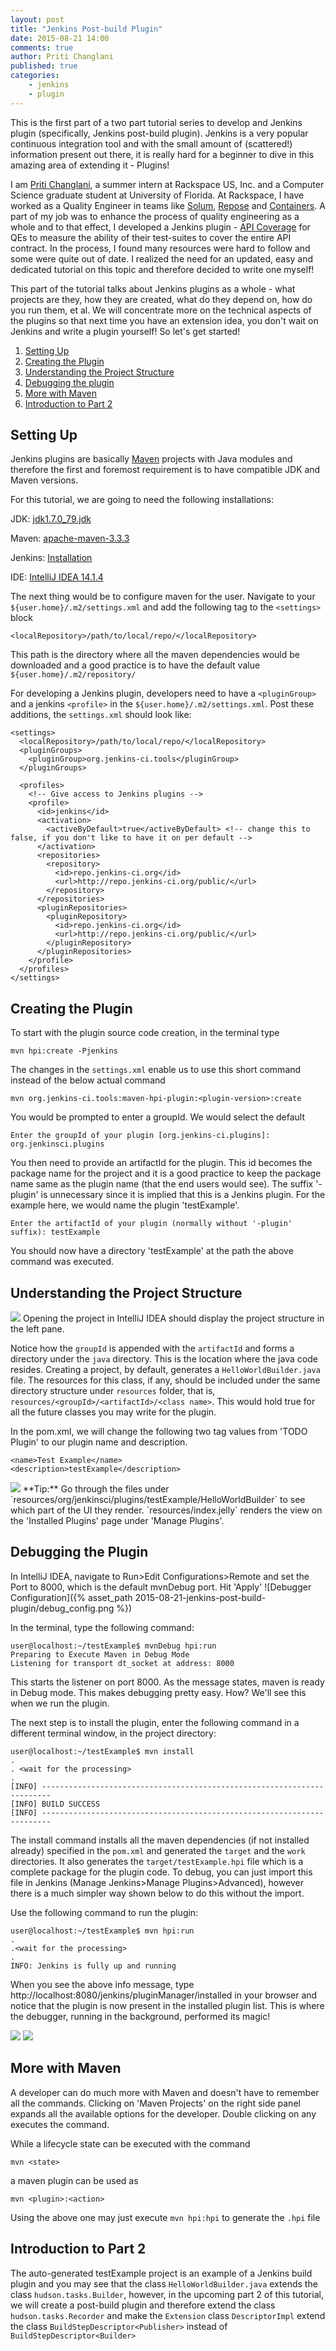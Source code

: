 ```yaml
---
layout: post
title: "Jenkins Post-build Plugin"
date: 2015-08-21 14:00
comments: true
author: Priti Changlani
published: true
categories:
    - jenkins
    - plugin
---
```

This is the first part of a two part tutorial series to develop and Jenkins plugin
(specifically, Jenkins post-build plugin). Jenkins is a very popular continuous
integration tool and with the small amount of (scattered!) information present
 out there, it is really hard for a beginner to dive in this amazing area of extending
 it - Plugins!

<!-- more -->

I am [Priti Changlani](https://www.linkedin.com/in/pritichanglani), a summer intern at
Rackspace US, Inc. and a Computer Science graduate student at
University of Florida. At Rackspace, I have worked as a Quality Engineer in teams like
[Solum](https://github.com/stackforge/solum), [Repose](https://github.com/rackerlabs/repose)
and [Containers](https://wiki.openstack.org/wiki/ContainersTeam). A part of my job was to enhance the process of quality engineering
as a
 whole and to that effect, I developed a Jenkins plugin - [API Coverage](https://github.com/rackerlabs/api-coverage) for QEs to
 measure the
 ability of their
 test-suites to cover the entire API contract. In the process, I found many resources were
 hard to follow and some were quite out of date. I
 realized the need for
 an updated, easy and dedicated tutorial on this topic and therefore decided to write one
 myself!

This part of the
tutorial talks about Jenkins plugins as a
whole - what projects are
they, how they are created, what do they depend on, how do you run them, et al. We will
 concentrate more on the technical aspects of the plugins so that next time you have an
  extension idea, you don't wait on Jenkins and write a plugin yourself! So
let's get started!

1. [Setting Up](#setting-up)
1. [Creating the Plugin](#creating-the-plugin)
1. [Understanding the Project Structure](#understanding-the-project-structure)
1. [Debugging the plugin](#debugging)
1. [More with Maven](#more-with-maven)
1. [Introduction to Part 2](#intro-to-part-2)

## <a name="setting-up"></a>Setting Up

Jenkins plugins are basically [Maven](https://maven.apache.org/) projects
with Java modules and therefore the first and foremost requirement is to
have compatible JDK and Maven versions.

For this tutorial, we are going to need the following installations:

JDK: [jdk1.7.0_79.jdk](http://www.oracle.com/technetwork/java/javase/downloads/jre7-downloads-1880261.html)

Maven: [apache-maven-3.3.3](https://maven.apache.org/download.cgi)

Jenkins: [Installation](https://wiki.jenkins-ci.org/display/JENKINS/Installing+Jenkins)

IDE: [IntelliJ IDEA 14.1.4](https://www.jetbrains.com/idea/download/)

The next thing would be to configure maven for the user. Navigate to your
`${user.home}/.m2/settings.xml` and add the following <localRepository> tag to
 the `<settings>` block

    <localRepository>/path/to/local/repo/</localRepository>

 This path is the directory where all the maven dependencies would be
 downloaded and a good practice is to have the default value `${user.home}/.m2/repository/`

For developing a Jenkins plugin, developers need to have a `<pluginGroup>` and a
jenkins `<profile>` in the `${user.home}/.m2/settings.xml`. Post these
additions, the `settings.xml` should look like:

    <settings>
      <localRepository>/path/to/local/repo/</localRepository>
      <pluginGroups>
        <pluginGroup>org.jenkins-ci.tools</pluginGroup>
      </pluginGroups>

      <profiles>
        <!-- Give access to Jenkins plugins -->
        <profile>
          <id>jenkins</id>
          <activation>
            <activeByDefault>true</activeByDefault> <!-- change this to false, if you don't like to have it on per default -->
          </activation>
          <repositories>
            <repository>
              <id>repo.jenkins-ci.org</id>
              <url>http://repo.jenkins-ci.org/public/</url>
            </repository>
          </repositories>
          <pluginRepositories>
            <pluginRepository>
              <id>repo.jenkins-ci.org</id>
              <url>http://repo.jenkins-ci.org/public/</url>
            </pluginRepository>
          </pluginRepositories>
        </profile>
      </profiles>
    </settings>


## <a name="creating-the-plugin"></a>Creating the Plugin

To start with the plugin source code creation, in the terminal type

    mvn hpi:create -Pjenkins

The changes in the `settings.xml` enable us to use this short command instead of the
below actual command

    mvn org.jenkins-ci.tools:maven-hpi-plugin:<plugin-version>:create

You would be prompted to enter a groupId. We would select the default

    Enter the groupId of your plugin [org.jenkins-ci.plugins]: org.jenkinsci.plugins

You then need to provide an artifactId for the plugin. This id becomes the
package name for the project and it is a good practice to keep the package
name same as the plugin name (that the end users would see). The suffix
'-plugin' is unnecessary since it is implied that this is a Jenkins plugin.
For the example here, we would name the plugin 'testExample'.

    Enter the artifactId of your plugin (normally without '-plugin' suffix): testExample

You should now have a directory 'testExample' at the path the above command
was executed.

## <a name="understanding-the-project-structure"></a>Understanding the Project Structure

<img class="blog-post right" src="{% asset_path 2015-08-21-jenkins-post-build-plugin/project_structure.png %}"/>
Opening the project in IntelliJ IDEA should display the project structure in the left
pane.

Notice how the `groupId` is appended with the `artifactId` and forms a directory under the
`java` directory. This is the location where the java code resides. Creating a project,
 by default, generates a `HelloWorldBuilder.java` file. The resources for this class,
 if any, should be included under the same directory structure under `resources`
 folder, that
 is, `resources/<groupId>/<artifactId>/<class name>`. This would hold true for all the
 future classes you may write for the plugin.

 In the pom.xml, we will change the following two tag values from 'TODO Plugin' to our
 plugin name and
 description.

    <name>Test Example</name>
    <description>testExample</description>

<img class="blog-post" src="{% asset_path 2015-08-21-jenkins-post-build-plugin/info.png%}"/>
**Tip:**
Go through the
files under
`resources/org/jenkinsci/plugins/testExample/HelloWorldBuilder`
to see which part of the UI they render.
`resources/index.jelly` renders the view on the 'Installed Plugins' page under 'Manage
Plugins'.

## <a name="debugging"></a>Debugging the Plugin

In IntelliJ IDEA, navigate to Run>Edit Configurations>Remote and set the Port to 8000,
which is the default mvnDebug port. Hit 'Apply'
![Debugger Configuration]({% asset_path 2015-08-21-jenkins-post-build-plugin/debug_config.png %})

In the terminal, type the following command:

    user@localhost:~/testExample$ mvnDebug hpi:run
    Preparing to Execute Maven in Debug Mode
    Listening for transport dt_socket at address: 8000

This starts the listener on port 8000. As the message states, maven is ready in
Debug mode. This makes debugging pretty easy. How? We'll see this when we run the plugin.

The next step is to install the plugin, enter the following command in a different
terminal window, in the project directory:

    user@localhost:~/testExample$ mvn install
    .
    . <wait for the processing>
    .
    [INFO] ------------------------------------------------------------------------
    [INFO] BUILD SUCCESS
    [INFO] ------------------------------------------------------------------------

The install command installs all the maven dependencies (if not installed already)
specified in the `pom.xml` and generated the `target` and the `work` directories. It also
generates the `target/testExample.hpi` file which is a complete package for the plugin
code. To debug, you can just import this file in Jenkins (Manage Jenkins>Manage
Plugins>Advanced), however there is a much simpler way shown below to do this without the
import.

Use the following command to run the plugin:

    user@localhost:~/testExample$ mvn hpi:run
    .
    .<wait for the processing>
    .
    INFO: Jenkins is fully up and running

When you see the above info message, type
http://localhost:8080/jenkins/pluginManager/installed in your browser and notice that
the plugin is now present in the installed plugin list. This is where the debugger,
running in the background,
performed its magic!

<img class="blog-post center" src="{% asset_path 2015-08-21-jenkins-post-build-plugin/plugin_installed.png %}"/>

<img class="blog-post right" src="{% asset_path 2015-08-21-jenkins-post-build-plugin/maven-projects.png %}"/>

## <a name="more-with-maven"></a>More with Maven

A developer can do much more with Maven and doesn't have to remember all the commands.
Clicking on 'Maven Projects' on the right side panel expands all the available options
for the developer. Double clicking on any executes the command.

While a lifecycle state can be executed with the command

    mvn <state>

a maven plugin can be used as

    mvn <plugin>:<action>

Using the above one may just execute `mvn hpi:hpi` to generate the `.hpi` file

## <a name="intro-to-part-2"></a>Introduction to Part 2

The auto-generated testExample project is an example of a Jenkins build plugin and you may
 see
that the class `HelloWorldBuilder.java` extends the class `hudson.tasks.Builder`, however,
in the upcoming part 2 of this tutorial, we will create a post-build plugin and therefore
extend the class `hudson.tasks.Recorder` and make the `Extension` class
`DescriptorImpl` extend the class `BuildStepDescriptor<Publisher>` instead of
`BuildStepDescriptor<Builder>`

